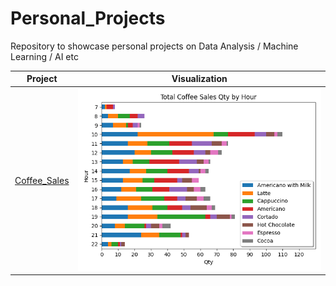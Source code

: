 # Personal_Projects
Repository to showcase personal projects on Data Analysis / Machine Learning / AI etc

|Project|Visualization|
|-|-|
|[Coffee_Sales](https://github.com/zinogore/Personal_Projects/tree/main/Coffee_Sales)|![alt text](https://github.com/zinogore/Personal_Projects/blob/main/Coffee_Sales/Total_Coffee_Sales_Qty_by_Hour.png?raw=True)|
